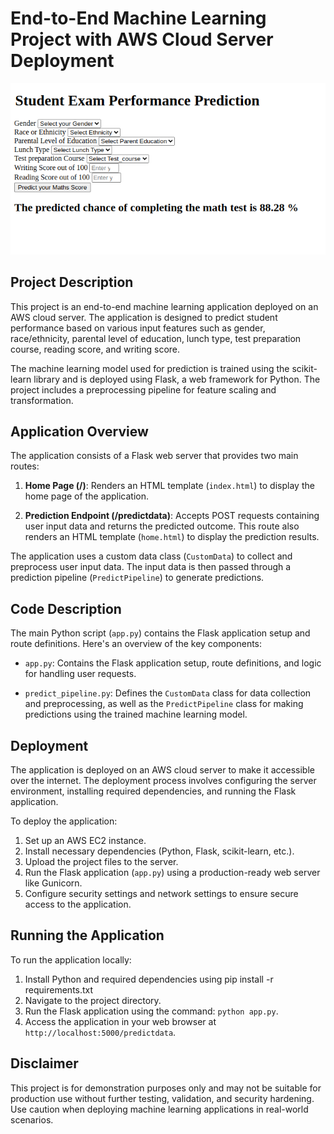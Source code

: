 # End-to-End Machine Learning Project with AWS Cloud Server Deployment
![Math Score](math_score.png)

## Project Description

This project is an end-to-end machine learning application deployed on an AWS cloud server. The application is designed to predict student performance based on various input features such as gender, race/ethnicity, parental level of education, lunch type, test preparation course, reading score, and writing score.

The machine learning model used for prediction is trained using the scikit-learn library and is deployed using Flask, a web framework for Python. The project includes a preprocessing pipeline for feature scaling and transformation.

## Application Overview

The application consists of a Flask web server that provides two main routes:

1. **Home Page (/)**: Renders an HTML template (`index.html`) to display the home page of the application.
   
2. **Prediction Endpoint (/predictdata)**: Accepts POST requests containing user input data and returns the predicted outcome. This route also renders an HTML template (`home.html`) to display the prediction results.

The application uses a custom data class (`CustomData`) to collect and preprocess user input data. The input data is then passed through a prediction pipeline (`PredictPipeline`) to generate predictions.

## Code Description

The main Python script (`app.py`) contains the Flask application setup and route definitions. Here's an overview of the key components:

- `app.py`: Contains the Flask application setup, route definitions, and logic for handling user requests.
  
- `predict_pipeline.py`: Defines the `CustomData` class for data collection and preprocessing, as well as the `PredictPipeline` class for making predictions using the trained machine learning model.

## Deployment

The application is deployed on an AWS cloud server to make it accessible over the internet. The deployment process involves configuring the server environment, installing required dependencies, and running the Flask application.

To deploy the application:

1. Set up an AWS EC2 instance.
2. Install necessary dependencies (Python, Flask, scikit-learn, etc.).
3. Upload the project files to the server.
4. Run the Flask application (`app.py`) using a production-ready web server like Gunicorn.
5. Configure security settings and network settings to ensure secure access to the application.

## Running the Application

To run the application locally:

1. Install Python and required dependencies using pip install -r requirements.txt
2. Navigate to the project directory.
3. Run the Flask application using the command: `python app.py`.
4. Access the application in your web browser at `http://localhost:5000/predictdata`.

## Disclaimer

This project is for demonstration purposes only and may not be suitable for production use without further testing, validation, and security hardening. Use caution when deploying machine learning applications in real-world scenarios.
